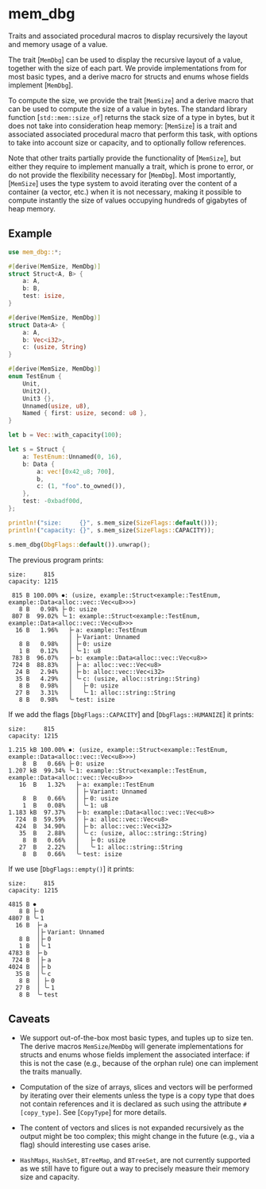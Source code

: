# mem_dbg

Traits and associated procedural macros to display recursively the layout and memory usage of a value.

The trait [`MemDbg`] can be used to display the recursive layout of a value, together with the size of each part. We provide
implementations from for most basic types, and a derive macro for structs and enums whose fields implement [`MemDbg`].

To compute the size, we provide the trait [`MemSize`] and a derive macro that can be used to compute the size of a value in bytes.
The standard library function [`std::mem::size_of`] returns the stack size of a type in bytes, but
it does not take into consideration heap memory: [`MemSize`]
is a trait and associated 
associated procedural macro that perform this task, with options
to take into account size or capacity, and to optionally follow references.

Note that other traits partially provide the functionality of [`MemSize`], but either they require to implement manually a trait,
which is prone to error, or do not provide the flexibility necessary
for [`MemDbg`]. Most importantly, [`MemSize`] uses the type system
to avoid iterating over the content of a container (a vector, etc.) when it is not necessary, making it possible to compute instantly the size of values occupying hundreds of gigabytes of heap memory.

## Example
```rust
use mem_dbg::*;

#[derive(MemSize, MemDbg)]
struct Struct<A, B> {
    a: A,
    b: B,
    test: isize,
}

#[derive(MemSize, MemDbg)]
struct Data<A> {
    a: A,
    b: Vec<i32>,
    c: (usize, String)
}

#[derive(MemSize, MemDbg)]
enum TestEnum {
    Unit,
    Unit2(),
    Unit3 {},
    Unnamed(usize, u8),
    Named { first: usize, second: u8 },
}

let b = Vec::with_capacity(100);

let s = Struct {
    a: TestEnum::Unnamed(0, 16),
    b: Data {
        a: vec![0x42_u8; 700],
        b,
        c: (1, "foo".to_owned()),
    },
    test: -0xbadf00d,
};

println!("size:     {}", s.mem_size(SizeFlags::default()));
println!("capacity: {}", s.mem_size(SizeFlags::CAPACITY));

s.mem_dbg(DbgFlags::default()).unwrap();
```

The previous program prints:
```text
size:     815
capacity: 1215

 815 B 100.00% ⏺: (usize, example::Struct<example::TestEnum, example::Data<alloc::vec::Vec<u8>>>)
   8 B   0.98% ├╴0: usize
 807 B  99.02% ╰╴1: example::Struct<example::TestEnum, example::Data<alloc::vec::Vec<u8>>>
  16 B   1.96%   ├╴a: example::TestEnum
                 │ ├╴Variant: Unnamed
   8 B   0.98%   │ ├╴0: usize
   1 B   0.12%   │ ╰╴1: u8
 783 B  96.07%   ├╴b: example::Data<alloc::vec::Vec<u8>>
 724 B  88.83%   │ ├╴a: alloc::vec::Vec<u8>
  24 B   2.94%   │ ├╴b: alloc::vec::Vec<i32>
  35 B   4.29%   │ ╰╴c: (usize, alloc::string::String)
   8 B   0.98%   │   ├╴0: usize
  27 B   3.31%   │   ╰╴1: alloc::string::String
   8 B   0.98%   ╰╴test: isize
```
If we add the flags [`DbgFlags::CAPACITY`] and [`DbgFlags::HUMANIZE`] it prints:
```text
size:     815
capacity: 1215

1.215 kB 100.00% ⏺: (usize, example::Struct<example::TestEnum, example::Data<alloc::vec::Vec<u8>>>)
    8  B   0.66% ├╴0: usize
1.207 kB  99.34% ╰╴1: example::Struct<example::TestEnum, example::Data<alloc::vec::Vec<u8>>>
   16  B   1.32%   ├╴a: example::TestEnum
                   │ ├╴Variant: Unnamed
    8  B   0.66%   │ ├╴0: usize
    1  B   0.08%   │ ╰╴1: u8
1.183 kB  97.37%   ├╴b: example::Data<alloc::vec::Vec<u8>>
  724  B  59.59%   │ ├╴a: alloc::vec::Vec<u8>
  424  B  34.90%   │ ├╴b: alloc::vec::Vec<i32>
   35  B   2.88%   │ ╰╴c: (usize, alloc::string::String)
    8  B   0.66%   │   ├╴0: usize
   27  B   2.22%   │   ╰╴1: alloc::string::String
    8  B   0.66%   ╰╴test: isize
```
If we use [`DbgFlags::empty()`] it prints:
```text
size:     815
capacity: 1215

4815 B ⏺
   8 B ├╴0
4807 B ╰╴1
  16 B  ├╴a
        │├╴Variant: Unnamed
   8 B  │├╴0
   1 B  │╰╴1
4783 B  ├╴b
 724 B  │├╴a
4024 B  │├╴b
  35 B  │╰╴c
   8 B  │ ├╴0
  27 B  │ ╰╴1
   8 B  ╰╴test
```

## Caveats

* We support out-of-the-box most basic types, and tuples up to size ten. The derive macros 
  `MemSize`/`MemDbg` will generate
  implementations for structs and enums whose fields implement the associated interface: if this is not
  the case (e.g., because of the orphan rule) one can implement the traits manually.

* Computation of the size of arrays, slices and vectors will be performed by iterating over their elements
  unless the type is a copy type that does not contain references and it is declared as such using
  the attribute `#[copy_type]`. See [`CopyType`] for more details.

* The content of vectors and slices is not expanded recursively as the output might be too 
  complex; this might change in the future (e.g., via a flag) should interesting use cases arise.

* `HashMaps`, `HashSet`, `BTreeMap`, and `BTreeSet`, are not currently supported as we still 
  have to figure out a way to precisely measure their memory size and capacity.
